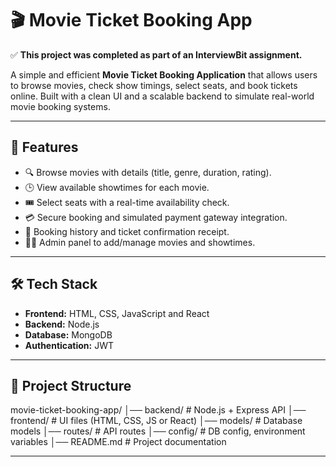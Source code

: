 # 🎬 Movie Ticket Booking App  
✅ **This project was completed as part of an InterviewBit assignment.**  

A simple and efficient **Movie Ticket Booking Application** that allows users to browse movies, check show timings, select seats, and book tickets online. Built with a clean UI and a scalable backend to simulate real-world movie booking systems.

---

## 🚀 Features  
- 🔍 Browse movies with details (title, genre, duration, rating).  
- 🕒 View available showtimes for each movie.  
- 🎟 Select seats with a real-time availability check.  
- 💳 Secure booking and simulated payment gateway integration.  
- 📜 Booking history and ticket confirmation receipt.  
- 👩‍💻 Admin panel to add/manage movies and showtimes.  

---

## 🛠 Tech Stack  
- **Frontend:** HTML, CSS, JavaScript and React 
- **Backend:** Node.js
- **Database:** MongoDB  
- **Authentication:** JWT 

---

## 📂 Project Structure  
movie-ticket-booking-app/
│── backend/ # Node.js + Express API
│── frontend/ # UI files (HTML, CSS, JS or React)
│── models/ # Database models
│── routes/ # API routes
│── config/ # DB config, environment variables
│── README.md # Project documentation

---


